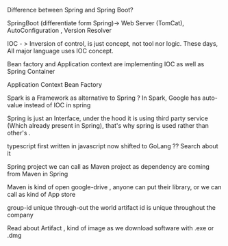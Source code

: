 Difference between Spring and Spring Boot?
 
SpringBoot (differentiate form Spring)-> Web Server (TomCat), AutoConfiguration , Version Resolver

IOC - > Inversion of control, is just concept, not tool nor logic. These days, All major language uses IOC concept.

Bean factory and Application context are implementing IOC as well as Spring Container

Application Context
Bean Factory

Spark is a Framework as alternative to Spring ?
In Spark, Google has auto-value instead of IOC in spring 

Spring is just an Interface, under the hood it is using third party service (Which already present in Spring), that's why
spring is used rather than other's .

typescript first written in javascript now shifted to GoLang ?? Search about it

Spring project we can call as Maven project as dependency are coming from Maven in Spring

Maven is kind of open google-drive , anyone can put their library, or we can call as kind of App store

group-id unique through-out the world
artifact id is unique throughout the company

Read about Artifact , kind of image as we download software with .exe or .dmg
